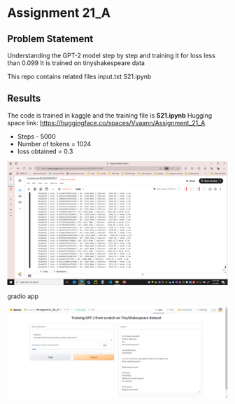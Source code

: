 # Assignment 21_A

## Problem Statement

Understanding the GPT-2 model step by step and training it for loss less than 0.099
It is trained on tinyshakespeare data


This repo contains related files
        input.txt
        S21.ipynb
 

## Results

The code is trained in kaggle and the training file is **S21.ipynb**
Hugging space link: https://huggingface.co/spaces/Vvaann/Assignment_21_A


- Steps - 5000
- Number of tokens = 1024
- loss obtained = 0.3


![training images](training.png)

gradio app 

![gradio images](gradio.png)


